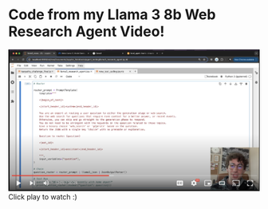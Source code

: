 # Code from my Llama 3 8b Web Research Agent Video!

[![s2s](vid_screenshot.png)](https://youtu.be/9K51Leyv3qI)
Click play to watch :)
